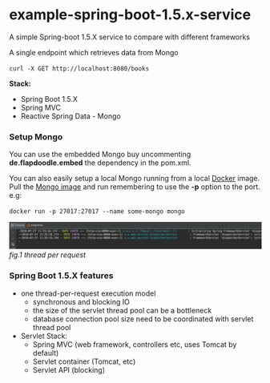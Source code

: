 # example-spring-boot-1.5.x-service
A simple Spring-boot 1.5.X service to compare with different frameworks

A single endpoint which retrieves data from Mongo

`curl -X GET http://localhost:8080/books`

**Stack:**
- Spring Boot 1.5.X
- Spring MVC
- Reactive Spring Data - Mongo

### Setup Mongo

You can use the embedded Mongo buy uncommenting **de.flapdoodle.embed** the dependency in the pom.xml.

You can also easily setup a local Mongo running from a local [Docker](https://www.docker.com/docker-mac) image. Pull the [Mongo image](https://hub.docker.com/_/mongo/) and run remembering to use the **-p** option to the port. e.g:

`docker run -p 27017:27017 --name some-mongo mongo`

![per_thread_handling.png](per_thread_handling.png)
_fig.1 thread per request_


### Spring Boot 1.5.X features

* one thread-per-request execution model
    - synchronous and blocking IO
    - the size of the servlet thread pool can be a bottleneck
    - database connection pool size need to be coordinated with servlet thread pool
* Servlet Stack: 
    - Spring MVC (web framework, controllers etc, uses Tomcat by default)
    - Servlet container (Tomcat, etc)
    - Servlet API (blocking)